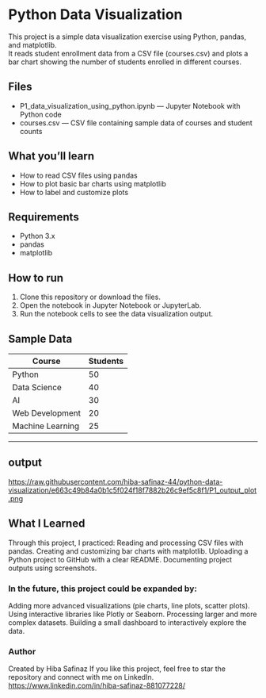 # Python Data Visualization

This project is a simple data visualization exercise using Python, pandas, and matplotlib.  
It reads student enrollment data from a CSV file (courses.csv) and plots a bar chart showing the number of students enrolled in different courses.

## Files

- P1_data_visualization_using_python.ipynb — Jupyter Notebook with Python code
- courses.csv — CSV file containing sample data of courses and student counts

## What you’ll learn

- How to read CSV files using pandas
- How to plot basic bar charts using matplotlib
- How to label and customize plots

## Requirements

- Python 3.x
- pandas
- matplotlib

## How to run

1. Clone this repository or download the files.
2. Open the notebook in Jupyter Notebook or JupyterLab.
3. Run the notebook cells to see the data visualization output.

## Sample Data

| Course           | Students |
|------------------|----------|
| Python           | 50       |
| Data Science     | 40       |
| AI               | 30       |
| Web Development  | 20       |
| Machine Learning | 25       |

---
## output
https://raw.githubusercontent.com/hiba-safinaz-44/python-data-visualization/e663c49b84a0b1c5f024f18f7882b26c9ef5c8f1/P1_output_plot.png




## What I Learned

Through this project, I practiced:
Reading and processing CSV files with pandas.
Creating and customizing bar charts with matplotlib.
Uploading a Python project to GitHub with a clear README.
Documenting project outputs using screenshots.

### In the future, this project could be expanded by:

Adding more advanced visualizations (pie charts, line plots, scatter plots).
Using interactive libraries like Plotly or Seaborn.
Processing larger and more complex datasets.
Building a small dashboard to interactively explore the data.

### Author

Created by Hiba Safinaz
If you like this project, feel free to star the repository and connect with me on LinkedIn.
https://www.linkedin.com/in/hiba-safinaz-881077228/

